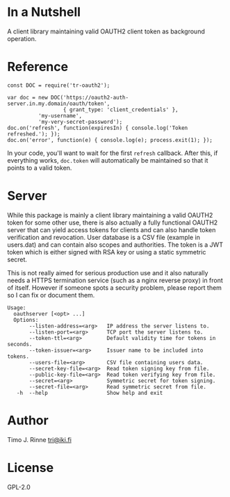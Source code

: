 In a Nutshell
=============

A client library maintaining valid OAUTH2 client token as background
operation.


Reference
=========

```
const DOC = require('tr-oauth2');

var doc = new DOC('https://oauth2-auth-server.in.my.domain/oauth/token',
                  { grant_type: 'client_credentials' },
		  'my-username',
		  'my-very-secret-password');
doc.on('refresh', function(expiresIn) { console.log('Token refreshed.'); });
doc.on('error', function(e) { console.log(e); process.exit(1); });
```

In your code, you'll want to wait for the first `refresh`
callback. After this, if everything works, `doc.token` will
automatically be maintained so that it points to a valid token.

Server
======

While this package is mainly a client library maintaining a valid
OAUTH2 token for some other use, there is also actually a fully
functional OAUTH2 server that can yield access tokens for clients and
can also handle token verification and revocation. User database is a
CSV file (example in users.dat) and can contain also scopes and
authorities. The token is a JWT token which is either signed with RSA
key or using a static symmetric secret.

This is not really aimed for serious production use and it also
naturally needs a HTTPS termination service (such as a nginx reverse
proxy) in front of itself. However if someone spots a security
problem, please report them so I can fix or document them.

```
Usage:
  oauthserver [<opt> ...]
  Options:
       --listen-address=<arg>   IP address the server listens to.
       --listen-port=<arg>      TCP port the server listens to.
       --token-ttl=<arg>        Default validity time for tokens in seconds.
       --token-issuer=<arg>     Issuer name to be included into tokens.
       --users-file=<arg>       CSV file containing users data.
       --secret-key-file=<arg>  Read token signing key from file.
       --public-key-file=<arg>  Read token verifying key from file.
       --secret=<arg>           Symmetric secret for token signing.
       --secret-file=<arg>      Read symmetric secret from file.
   -h  --help                   Show help and exit
```


Author
======

Timo J. Rinne <tri@iki.fi>


License
=======

GPL-2.0
